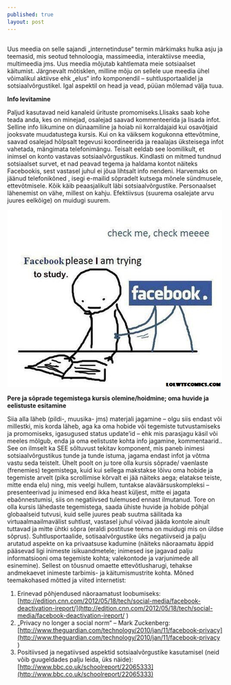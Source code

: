 ```yaml
---
published: true
layout: post
---
```






## 
Uus meedia on selle sajandi „internetinduse“ termin märkimaks hulka asju ja teemasid, mis seotud tehnoloogia, massimeedia, interaktiivse meedia, multimeedia jms. Uus meedia mõjutab kahtlemata meie sotsiaalset käitumist. Järgnevalt mõtisklen, milline mõju on sellele uue meedia ühel võimalikul aktiivse ehk „elus“ info komponendil – suhtlusportaalidel ja sotsiaalvõrgustikel. Igal aspektil on head ja vead, püüan mõlemad välja tuua.


**Info levitamine**

Paljud kasutavad neid kanaleid ürituste promomiseks.Llisaks saab kohe teada anda, kes on minejad, osalejad saavad kommenteerida ja lisada infot. Selline info liikumine on dünaamiline ja hoiab nii korraldajaid kui osavõtjaid jooksvate muudatustega kursis. Kui on ka väiksem kogukonna ettevõtmine, saavad osalejad hõlpsalt tegevusi koordineerida ja reaalajas üksteisega infot vahetada, mängimata telefonimängu.  Teisalt eeldab see loomilikult, et inimsel on konto vastavas sotsiaalvõrgustikus. Kindlasti on mitmed tundnud sotsiaalset survet, et nad peavad tegema ja haldama kontot näiteks Facebookis, sest vastasel juhul ei jõua lihtsalt info nendeni. Harvemaks on jäänud telefonikõned , isegi e-mailid sõpradelt kutsega mõnele sündmusele, ettevõtmisele. Kõik käib peaasjalikult läbi sotsiaalvõrgustike. Personaalset lähenemist on vähe, millest on kahju. Efektiivsus (suurema osalejate arvu juures eelkõige) on muidugi suurem.


![pleaseFB](/images/pleaseFB.jpg "palunFB")


**Pere ja sõprade tegemistega kursis olemine/hoidmine; oma huvide ja eelistuste esitamine**

Siia alla läheb (pildi-, muusika- jms) materjali jagamine – olgu siis endast või millestki, mis korda läheb, aga ka oma hobide või tegemiste tutvustamiseks ja promomiseks, igasugused  status update’id – ehk mis parasjagu käsil või meeles mõlgub, enda ja oma eelistuste kohta info jagamine,  kommentaarid..  See on ilmselt ka SEE sõltuvust tekitav komponent, mis paneb inimesi sotsiaalvõrgustikus tunde ja tunde istuma, jagama endast infot ja võtma vastu seda teistelt.  Ühelt poolt on ju tore olla kursis sõprade/ vaenlaste (frenemies) tegemistega, kuid kui sellega makstakse lõivu oma hobide ja tegemiste arvelt (pika scrollimise kõrvalt ei jää näiteks aega; elatakse teiste, mitte enda elu)  ning, mis veelgi hullem, tuntakse alaväärsuskompleksi – presenteerivad ju inimesed end ikka heast küljest, mitte ei jagata ebaõnnestumisi, siis on negatiivsed tulemused ennast ilmutanud.  Tore on olla kursis lähedaste tegemistega, saada ühiste huvide ja hobide põhjal globaalseid tutvusi, kuid selle juures peab suutma säilitada ka virtuaalmaailmavälist suhtlust, vastasel juhul võivad jääda kontole ainult tuttavad ja mitte ühtki sõpra (eraldi postituse teema on muidugi mis on üldse sõprus).  Suhtlusportaalide, sotisaalvõrgustike üks negatiivseid ja palju arutatud aspekte on ka privaatsuse kadumine (näiteks näoraamatu äppid pääsevad ligi inimeste isikuandmetele; inimesed ise jagavad palju informatsiooni oma tegemiste kohta; valekontode ja varjunimede all esinemine). Sellest on tõusnud omaette ettevõtlusharugi, tehakse andmekaevet inimeste tarbimis- ja käitumismustrite kohta. 
Mõned teemakohased mõtted ja viited internetist:

1. Erinevad põhjendused näoraamatust loobumiseks:
[http://edition.cnn.com/2012/05/18/tech/social-media/facebook-deactivation-ireport/](http://edition.cnn.com/2012/05/18/tech/social-media/facebook-deactivation-ireport/ )
2.  „Privacy no longer a social norm“ – Mark Zuckenberg:
[http://www.theguardian.com/technology/2010/jan/11/facebook-privacy](http://www.theguardian.com/technology/2010/jan/11/facebook-privacy )
3. Positiivsed ja negatiivsed aspektid sotsiaalvõrgustike kasutamisel (neid võib guugeldades palju leida, üks näide):    
[http://www.bbc.co.uk/schoolreport/22065333](http://www.bbc.co.uk/schoolreport/22065333)
